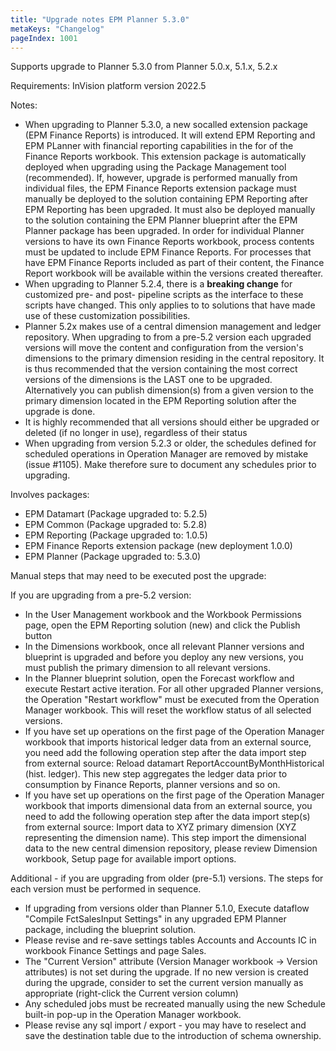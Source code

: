```yaml
---
title: "Upgrade notes EPM Planner 5.3.0"
metaKeys: "Changelog"
pageIndex: 1001
---
```


Supports upgrade to Planner 5.3.0 from Planner 5.0.x, 5.1.x, 5.2.x

Requirements:
InVision platform version 2022.5

Notes:
- When upgrading to Planner 5.3.0, a new socalled extension package (EPM Finance Reports) is introduced. It will extend EPM Reporting and EPM PLanner with financial reporting capabilities in the for of the Finance Reports workbook. This extension package is automatically deployed when upgrading using the Package Management tool (recommended). If, however, upgrade is performed manually from individual files, the EPM Finance Reports extension package must manually be deployed to the solution containing EPM Reporting after EPM Reporting has been upgraded. It must also be deployed manually to the solution containing the EPM Planner blueprint after the EPM Planner package has been upgraded. In order for individual Planner versions to have its own Finance Reports workbook, process contents must be updated to include EPM Finance Reports. For processes that have EPM Finance Reports included as part of their content, the Finance Report workbook will be available within the versions created thereafter.
- When upgrading to Planner 5.2.4, there is a **breaking change** for customized pre- and post- pipeline scripts as the interface to these scripts have changed. This only applies to to solutions that have made use of these customization possibilities.
- Planner 5.2x makes use of a central dimension management and ledger repository. When upgrading to from a pre-5.2 version each upgraded versions will move the content and configuration from the version's dimensions to the primary dimension residing in the central repository.
It is thus recommended that the version containing the most correct versions of the dimensions is the LAST one to be upgraded. Alternatively you can publish dimension(s) from a given version to the primary dimension located in the EPM Reporting solution after the upgrade is done.
- It is highly recommended that all versions should either be upgraded or deleted (if no longer in use), regardless of their status
- When upgrading from version 5.2.3 or older, the schedules defined for scheduled operations in Operation Manager are removed by mistake (issue #1105). Make therefore sure to document any schedules prior to upgrading.

Involves packages:
- EPM Datamart (Package upgraded to: 5.2.5)
- EPM Common (Package upgraded to: 5.2.8)
- EPM Reporting (Package upgraded to: 1.0.5)
- EPM Finance Reports extension package (new deployment 1.0.0)
- EPM Planner (Package upgraded to: 5.3.0)

Manual steps that may need to be executed post the upgrade:

If you are upgrading from a pre-5.2 version:
- In the User Management workbook and the Workbook Permissions page, open the EPM Reporting solution (new) and click the Publish button
- In the Dimensions workbook, once all relevant Planner versions and blueprint is upgraded and before you deploy any new versions, you must publish the primary dimension to all relevant versions.
- In the Planner blueprint solution, open the Forecast workflow and execute Restart active iteration. For all other upgraded Planner versions, the Operation "Restart workflow" must be executed from the Operation Manager workbook. This will reset the workflow status of all selected versions.
- If you have set up operations on the first page of the Operation Manager workbook that imports historical ledger data from an external source, you need add the following operation step after the data import step from external source: Reload datamart ReportAccountByMonthHistorical (hist. ledger). This new step aggregates the ledger data prior to consumption by Finance Reports, planner versions and so on.
- If you have set up operations on the first page of the Operation Manager workbook that imports dimensional data from an external source, you need to add the following operation step after the data import step(s) from external source: Import data to XYZ primary dimension (XYZ representing the dimension name). This step import the dimensional data to the new central dimension repository, please review Dimension workbook, Setup page for available import options.

Additional - if you are upgrading from older (pre-5.1) versions. The steps for each version must be performed in sequence.
- If upgrading from versions older than Planner 5.1.0, Execute dataflow "Compile FctSalesInput Settings" in any upgraded EPM Planner package, including the blueprint solution.
- Please revise and re-save settings tables Accounts and Accounts IC in workbook Finance Settings and page Sales.
- The "Current Version" attribute (Version Manager workbook -> Version attributes) is not set during the upgrade. If no new version is created during the upgrade, consider to set the current version manually as appropriate (right-click the Current version column)
- Any scheduled jobs must be recreated manually using the new Schedule built-in pop-up in the Operation Manager workbook.
- Please revise any sql import / export - you may have to reselect and save the destination table due to the introduction of schema ownership.


